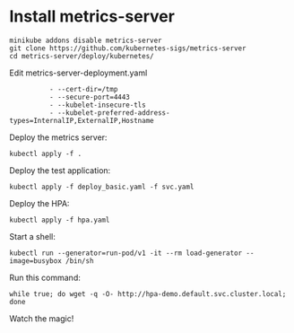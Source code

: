 # Install metrics-server
```
minikube addons disable metrics-server
git clone https://github.com/kubernetes-sigs/metrics-server
cd metrics-server/deploy/kubernetes/
```

Edit metrics-server-deployment.yaml
```        args:
          - --cert-dir=/tmp
          - --secure-port=4443
          - --kubelet-insecure-tls
          - --kubelet-preferred-address-types=InternalIP,ExternalIP,Hostname
```
Deploy the metrics server:
```
kubectl apply -f .
```

Deploy the test application:
```
kubectl apply -f deploy_basic.yaml -f svc.yaml
```

Deploy the HPA:
```
kubectl apply -f hpa.yaml
```

Start a shell:
```
kubectl run --generator=run-pod/v1 -it --rm load-generator --image=busybox /bin/sh
```

Run this command:
```
while true; do wget -q -O- http://hpa-demo.default.svc.cluster.local; done
```

Watch the magic!